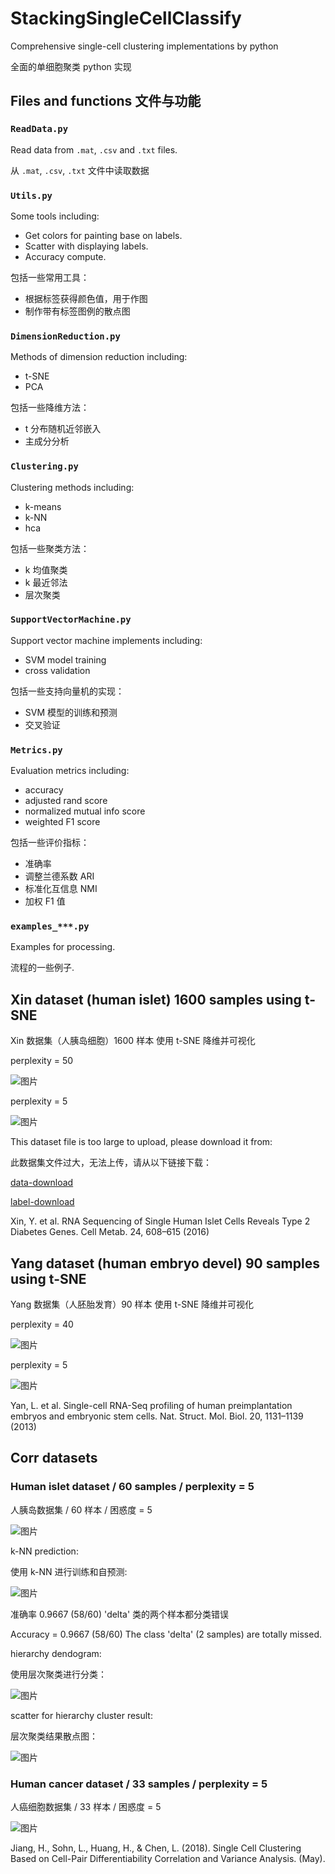# StackingSingleCellClassify

Comprehensive single-cell clustering implementations by python

全面的单细胞聚类 python 实现

## Files and functions 文件与功能

### `ReadData.py`

Read data from `.mat`, `.csv` and `.txt` files.

从 `.mat`, `.csv`, `.txt` 文件中读取数据

### `Utils.py`

Some tools including:

* Get colors for painting base on labels.
* Scatter with displaying labels.
* Accuracy compute.

包括一些常用工具：

* 根据标签获得颜色值，用于作图
* 制作带有标签图例的散点图

### `DimensionReduction.py`

Methods of dimension reduction including:

* t-SNE
* PCA

包括一些降维方法：

* t 分布随机近邻嵌入
* 主成分分析

### `Clustering.py`

Clustering methods including:

* k-means
* k-NN
* hca

包括一些聚类方法：

* k 均值聚类
* k 最近邻法
* 层次聚类

### `SupportVectorMachine.py`

Support vector machine implements including:

* SVM model training
* cross validation

包括一些支持向量机的实现：

* SVM 模型的训练和预测
* 交叉验证

### `Metrics.py`

Evaluation metrics including:

* accuracy
* adjusted rand score
* normalized mutual info score
* weighted F1 score

包括一些评价指标：

* 准确率
* 调整兰德系数 ARI
* 标准化互信息 NMI
* 加权 F1 值

### `examples_***.py`

Examples for processing.

流程的一些例子.

## Xin dataset (human islet) 1600 samples using t-SNE

Xin 数据集（人胰岛细胞）1600 样本 使用 t-SNE 降维并可视化

perplexity = 50

![图片](pics/xin_human_islet_perp50.png)

perplexity = 5

![图片](pics/xin_human_islet_perp5.png)

This dataset file is too large to upload, please download it from:

此数据集文件过大，无法上传，请从以下链接下载：

[data-download](https://www.ncbi.nlm.nih.gov/geo/download/?acc=GSE81608&format=file&file=GSE81608%5Fhuman%5Fislets%5Frpkm%2Etxt%2Egz)

[label-download](https://s3.amazonaws.com/scrnaseq-public-datasets/manual-data/xin/human_islet_cell_identity.txt)

Xin, Y. et al. RNA Sequencing of Single Human Islet Cells Reveals Type 2 Diabetes Genes. Cell Metab. 24, 608–615 (2016)

## Yang dataset (human embryo devel) 90 samples using t-SNE

Yang 数据集（人胚胎发育）90 样本 使用 t-SNE 降维并可视化

perplexity = 40

![图片](pics/yang_human_embryo_devel_perp40.png)

perplexity = 5

![图片](pics/yang_human_embryo_devel_perp5.png)

Yan, L. et al. Single-cell RNA-Seq profiling of human preimplantation embryos and embryonic stem cells. Nat. Struct. Mol. Biol. 20, 1131–1139 (2013)

## Corr datasets

### Human islet dataset / 60 samples / perplexity = 5

人胰岛数据集 / 60 样本 / 困惑度 = 5

![图片](pics/corr_islet_perp5.png)

k-NN prediction:

使用 k-NN 进行训练和自预测:

![图片](pics/corr_islet_perp5_knn.png)

准确率 0.9667 (58/60) 'delta' 类的两个样本都分类错误

Accuracy = 0.9667 (58/60) The class 'delta' (2 samples) are totally missed.

hierarchy dendogram:

使用层次聚类进行分类：

![图片](pics/corr_islet_perp5_hca_dendogram.png)

scatter for hierarchy cluster result:

层次聚类结果散点图：

![图片](pics/corr_islet_perp5_hca.png)

### Human cancer dataset / 33 samples / perplexity = 5

人癌细胞数据集 / 33 样本 / 困惑度 = 5

![图片](pics/corr_hcancer_perp5.png)

Jiang, H., Sohn, L., Huang, H., & Chen, L. (2018). Single Cell Clustering Based on Cell-Pair Differentiability Correlation and Variance Analysis. (May).
